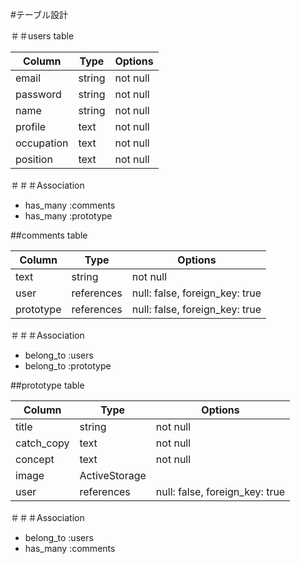 #テーブル設計

＃＃users table

| Column    |  Type  | Options |
| --------- | ------ | ------- |
| email     |string  | not null|
| password  |string  | not null|
| name      |string  | not null|
| profile   |text    | not null|
| occupation|text    | not null|
| position  |text    | not null|

＃＃＃Association
- has_many :comments
- has_many :prototype

##comments table

| Column    |  Type    | Options                               |
| --------- | -------  | -----------------------------------   |
| text      |string    | not null                              |
| user      |references| null: false, foreign_key: true        |
| prototype |references| null: false, foreign_key: true        |

＃＃＃Association
- belong_to :users
- belong_to :prototype

##prototype table

| Column    |  Type         | Options                          |
| --------- | -------       | ----------------------------     |
| title     | string        | not null                         |
| catch_copy| text          | not null                         |
| concept   | text          | not null                         | 
| image     | ActiveStorage |                                  |
| user      |references     | null: false, foreign_key: true   |

＃＃＃Association
- belong_to :users
- has_many  :comments
 

